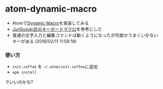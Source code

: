 # atom-dynamic-macro

* Atomで[Dynamic Macro](https://github.com/masui/DynamicMacro)を実装してみる
* [JunSuzuki氏のキーボードマクロ](http://qiita.com/JunSuzukiJapan/items/692dc5390ec545178e7d)を参考にした
* 普通の文字入力と編集コマンドは動くようになったが何故かうまくいかないキーがある (2016/02/11 11:56:18)

### 使い方

* ```init.coffee``` を ```~/.atom/init.coffee```に追加
* ```apm install```

でいいのかな?



